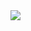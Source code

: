 



<div> 
  <a href="https://www.linkedin.com/in/leticiaam/" target="_blank"><img src="https://img.shields.io/badge/-LinkedIn-%230077B5?style=for-the-badge&logo=linkedin&logoColor=white" target="_blank"></a>
 
</div>
